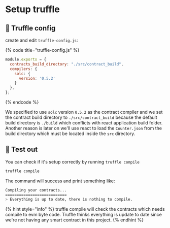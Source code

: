 # Setup truffle

## 📝 Truffle config

create and edit `truffle-config.js`:

{% code title="truffle-config.js" %}
```javascript
module.exports = {
  contracts_build_directory: "./src/contract_build",
  compilers: {
    solc: {
      version: '0.5.2'
    }
  },
};
```
{% endcode %}

We specified to use `solc` version `0.5.2` as the contract compiler and we set the contract build directory to `./src/contract_build` because the default build directory is `./build` which conflicts with react application build folder. Another reason is later on we'll use react to load the `Counter.json` from the build directory which must be located inside the `src` directory.

## 🚗 Test out

You can check if it's setup correctly by running `truffle compile`

```bash
truffle compile
```

The command will success and print something like:

```bash
Compiling your contracts...
===========================
> Everything is up to date, there is nothing to compile.
```

{% hint style="info" %}
truffle compile will check the contracts which needs compile to evm byte code. Truffle thinks everything is update to date since we're not having any smart contract in this project.
{% endhint %}

